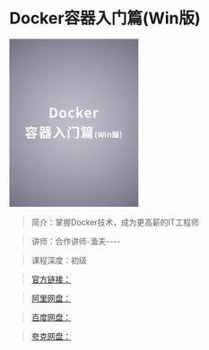 # Docker容器入门篇(Win版)

![img](../../assets/CgoCgV6X-MKAOGfTAADbHoCFz78239.png)

> 简介：掌握Docker技术，成为更高薪的IT工程师

> 讲师：合作讲师-渔夫----

> 课程深度：初级

> [官方链接：]()

> [阿里网盘：]()

> [百度网盘：]()

> [夸克网盘：]()
